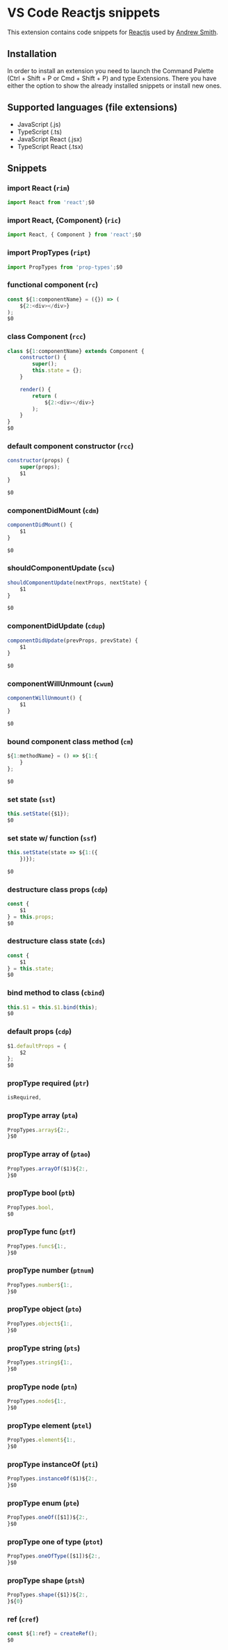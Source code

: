 # VS Code Reactjs snippets

This extension contains code snippets for [Reactjs](https://facebook.github.io/react/) used by [Andrew Smith](https://andrew.codes).

## Installation

In order to install an extension you need to launch the Command Palette (Ctrl + Shift + P or Cmd + Shift + P) and type Extensions.
There you have either the option to show the already installed snippets or install new ones.

## Supported languages (file extensions)

- JavaScript (.js)
- TypeScript (.ts)
- JavaScript React (.jsx)
- TypeScript React (.tsx)

## Snippets

### import React (`rim`)
```javascript
import React from 'react';$0
```
### import React, {Component} (`ric`)
```javascript
import React, { Component } from 'react';$0
```
### import PropTypes (`ript`)
```javascript
import PropTypes from 'prop-types';$0
```
### functional component (`rc`)
```javascript
const ${1:componentName} = ({}) => (
	${2:<div></div>}
);
$0
```
### class Component (`rcc`)
```javascript
class ${1:componentName} extends Component {
	constructor() {
		super();
		this.state = {};
	}

	render() {
		return (
			${2:<div></div>}
		);
	}
}
$0
```
### default component constructor (`rcc`)
```javascript
constructor(props) {
	super(props);
	$1
}

$0
```
### componentDidMount (`cdm`)
```javascript
componentDidMount() {
	$1
}

$0
```
### shouldComponentUpdate (`scu`)
```javascript
shouldComponentUpdate(nextProps, nextState) {
	$1
}

$0
```
### componentDidUpdate (`cdup`)
```javascript
componentDidUpdate(prevProps, prevState) {
	$1
}

$0
```
### componentWillUnmount (`cwum`)
```javascript
componentWillUnmount() {
	$1
}

$0
```
### bound component class method (`cm`)
```javascript
${1:methodName} = () => ${1:{
	}
};

$0
```
### set state (`sst`)
```javascript
this.setState({$1});
$0
```
### set state w/ function (`ssf`)
```javascript
this.setState(state => ${1:({
	})});

$0
```
### destructure class props (`cdp`)
```javascript
const {
	$1
} = this.props;
$0
```
### destructure class state (`cds`)
```javascript
const {
	$1
} = this.state;
$0
```
### bind method to class (`cbind`)
```javascript
this.$1 = this.$1.bind(this);
$0
```
### default props (`cdp`)
```javascript
$1.defaultProps = {
	$2
};
$0
```
### propType required (`ptr`)
```javascript
isRequired,

```
### propType array (`pta`)
```javascript
PropTypes.array${2:,
}$0
```
### propType array of (`ptao`)
```javascript
PropTypes.arrayOf($1)${2:,
}$0
```
### propType bool (`ptb`)
```javascript
PropTypes.bool,
$0
```
### propType func (`ptf`)
```javascript
PropTypes.func${1:,
}$0
```
### propType number (`ptnum`)
```javascript
PropTypes.number${1:,
}$0
```
### propType object (`pto`)
```javascript
PropTypes.object${1:,
}$0
```
### propType string (`pts`)
```javascript
PropTypes.string${1:,
}$0
```
### propType node (`ptn`)
```javascript
PropTypes.node${1:,
}$0
```
### propType element (`ptel`)
```javascript
PropTypes.element${1:,
}$0
```
### propType instanceOf (`pti`)
```javascript
PropTypes.instanceOf($1)${2:,
}$0
```
### propType enum (`pte`)
```javascript
PropTypes.oneOf([$1])${2:,
}$0
```
### propType one of type (`ptot`)
```javascript
PropTypes.oneOfType([$1])${2:,
}$0
```
### propType shape (`ptsh`)
```javascript
PropTypes.shape({$1})${2:,
}${0}
```
### ref (`cref`)
```javascript
const ${1:ref} = createRef();
$0
```
